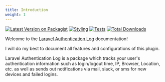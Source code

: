 ```yaml
---
title: Introduction
weight: 1
---
```


<section class="article_badges">
    <a href="https://packagist.org/packages/rappasoft/laravel-authentication-log"><img src="https://img.shields.io/packagist/v/rappasoft/laravel-authentication-log.svg?style=flat-square" alt="Latest Version on Packagist"></a>
    <a href="https://github.com/rappasoft/laravel-authentication-log/actions/workflows/php-cs-fixer.yml"><img src="https://github.com/rappasoft/laravel-authentication-log/actions/workflows/php-cs-fixer.yml/badge.svg" alt="Styling"></a>
    <a href="https://github.com/rappasoft/laravel-authentication-log/actions/workflows/run-tests.yml"><img src="https://github.com/rappasoft/laravel-authentication-log/actions/workflows/run-tests.yml/badge.svg" alt="Tests"></a>
    <a href="https://packagist.org/packages/rappasoft/laravel-authentication-log"><img src="https://img.shields.io/packagist/dt/rappasoft/laravel-authentication-log.svg?style=flat-square" alt="Total Downloads"></a>
</section>

Welcome to the [Laravel Authentication Log](https://github.com/rappasoft/laravel-authentication-log) documentation!

I will do my best to document all features and configurations of this plugin.

Laravel Authentication Log is a package which tracks your user's authentication information such as login/logout time, IP, Browser, Location, etc. as well as sends out
notifications via mail, slack, or sms for new devices and failed logins.
